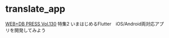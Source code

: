 # translate_app

[WEB+DB PRESS Vol.130](https://amzn.asia/d/dcAJ6Rn) 
特集2 いまはじめるFlutter　iOS/Android両対応アプリを開発してみよう
